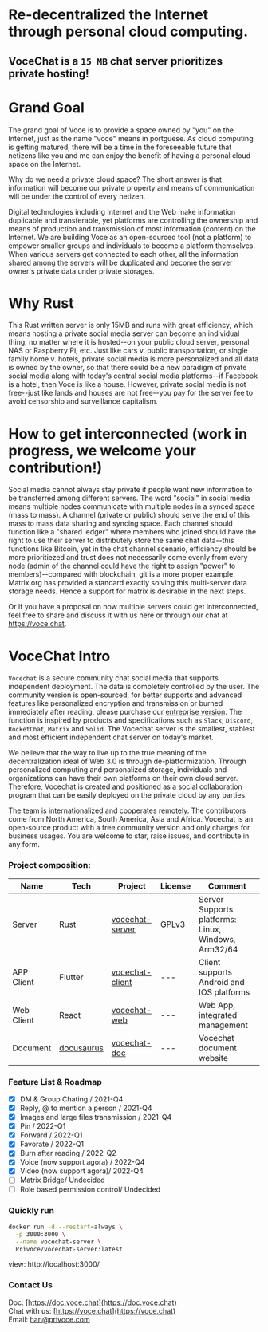 
# Re-decentralized the Internet through personal cloud computing.
## VoceChat is a ```15 MB``` chat server prioritizes private hosting!

# Grand Goal

The grand goal of Voce is to provide a space owned by "you" on the Internet, just as the name "voce" means in portguese. As cloud computing is getting matured, there will be a time in the foreseeable future that netizens like you and me can enjoy the benefit of having a personal cloud space on the Internet.

Why do we need a private cloud space? The short answer is that information will become our private property and means of communication will be under the control of every netizen.

Digital technologies including Internet and the Web make information duplicable and transferable, yet platforms are controlling the ownership and means of production and transmission of most information (content) on the Internet. We are building Voce as an open-sourced tool (not a platform) to empower smaller groups and individuals to become a platform themselves. When various servers get connected to each other, all the information shared among the servers will be duplicated and become the server owner's private data under private storages.

# Why Rust

This Rust written server is only 15MB and runs with great efficiency, which means hosting a private social media server can become an individual thing, no matter where it is hosted--on your public cloud server, personal NAS or Raspberry Pi, etc. Just like cars v. public transportation, or single family home v. hotels, private social media is more personalized and all data is owned by the owner, so that there could be a new paradigm of private social media along with today's central social media platforms--if Facebook is a hotel, then Voce is like a house. However, private social media is not free--just like lands and houses are not free--you pay for the server fee to avoid censorship and surveillance capitalism.

# How to get interconnected (work in progress, we welcome your contribution!)

Social media cannot always stay private if people want new information to be transferred among different servers. The word "social" in social media means multiple nodes communicate with multiple nodes in a synced space (mass to mass). A channel (private or public) should serve the end of this mass to mass data sharing and syncing space. Each channel should function like a "shared ledger" where members who joined should have the right to use their server to distributely store the same chat data--this functions like Bitcoin, yet in the chat channel scenario, efficiency should be more prioritiezed and trust does not necessarily come evenly from every node (admin of the channel could have the right to assign "power" to members)--compared with blockchain, git is a more proper example. Matrix.org has provided a standard exactly solving this multi-server data storage needs. Hence a support for matrix is desirable in the next steps.

Or if you have a proposal on how multiple servers could get interconnected, feel free to share and discuss it with us here or through our chat at  https://voce.chat.

# VoceChat Intro

`Vocechat` is a secure community chat social media that supports independent deployment.
The data is completely controlled by the user.
The community version is open-sourced, for better supports and advanced features like personalized encryption and transmission or burned immediately after reading, please purchase our [entreprise version](https://voce.chat/).
The function is inspired by products and specifications such as `Slack`, `Discord`, `RocketChat`, `Matrix` and `Solid`.
The Vocechat server is the smallest, stablest and most efficient independent chat server on today's market.

We believe that the way to live up to the true meaning of the decentralization ideal of Web 3.0 is through de-platformization.
Through personalized computing and personalized storage, individuals and organizations can have their own platforms on their own cloud server.
Therefore, Vocechat is created and positioned as a social collaboration program that can be easily deployed on the private cloud by any parties.

The team is internationalized and cooperates remotely.
The contributors come from North America, South America, Asia and Africa.
Vocechat is an open-source product with a free community version and only charges for business usages. You are welcome to star, raise issues, and contribute in any form.

### Project composition:

| Name       | Tech                                | Project                                                   | License | Comment                                             |
| ---------- | ----------------------------------- | --------------------------------------------------------- | ------- | --------------------------------------------------- |
| Server     | Rust                                | [vocechat-server](https://github.com/privoce/voce-server) | GPLv3   | Server Supports platforms: Linux, Windows, Arm32/64 |
| APP Client | Flutter                             | [vocechat-client](https://github.com/privoce/voce-client) | ---     | Client supports Android and IOS platforms           |
| Web Client | React                               | [vocechat-web](https://github.com/privoce/vocechat-web)   | ---     | Web App, integrated management                      |
| Document   | [docusaurus](https://docusaurus.io) | [vocechat-doc](https://github.com/privoce/vocechat-doc)   | ---     | Vocechat document website                           |

### Feature List & Roadmap

- [x] DM & Group Chating / 2021-Q4
- [x] Reply, @ to mention a person / 2021-Q4
- [x] Images and large files transmission / 2021-Q4
- [x] Pin / 2022-Q1
- [x] Forward / 2022-Q1
- [x] Favorate / 2022-Q1
- [x] Burn after reading / 2022-Q2
- [x] Voice (now support agora) / 2022-Q4
- [x] Video (now support agora)/ 2022-Q4
- [ ] Matrix Bridge/ Undecided
- [ ] Role based permission control/ Undecided

### Quickly run

```bash
docker run -d --restart=always \
  -p 3000:3000 \
  --name vocechat-server \
  Privoce/vocechat-server:latest
```

view: http://localhost:3000/

### Contact Us

Doc: [https://doc.voce.chat](https://doc.voce.chat)  
Chat with us: [https://voce.chat](https://voce.chat)  
Email: [han@privoce.com](han@privoce.com)
